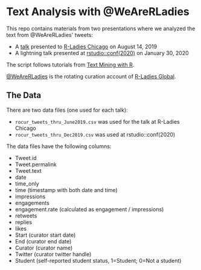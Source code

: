 # Text Analysis with @WeAreRLadies

This repo contains materials from two presentations where we analyzed the text from @WeAreRLadies' tweets:    
  
 - A [talk](https://www.meetup.com/rladies-chicago/events/263406265/) presented to [R-Ladies Chicago](https://rladieschicago.org/) on August 14, 2019  
 - A lightning talk presented at [rstudio::conf(2020)](https://resources.rstudio.com/rstudio-conf-2020/lightning-talk-katherine-simeon) on January 30, 2020  
    

The script follows tutorials from [Text Mining with R](https://www.tidytextmining.com/).  
  
  
[@WeAreRLadies](https://twitter.com/WeAreRLadies) is the rotating curation account of [R-Ladies Global](https://rladies.org/).     
  
    
    
## The Data  
  
There are two data files (one used for each talk):  
  
 - `rocur_tweets_thru_June2019.csv` was used for the talk at R-Ladies Chicago  
 - `rocur_tweets_thru_Dec2019.csv` was used at rstudio::conf(2020)    

  
 The data files have the following columns:  
  
- Tweet.id  
- Tweet.permalink  
- Tweet.text  
- date  
- time_only  
- time (timestamp with both date and time)  
- impressions  
- engagements  
- engagement.rate (calculated as engagement / impressions)  
- retweets  
- replies  
- likes  
- Start (curator start date)  
- End (curator end date)  
- Curator (curator name)  
- Twitter (curator twitter handle)  
- Student (self-reported student status, 1=Student; 0=Not a student)  
  
